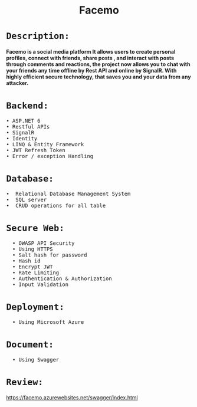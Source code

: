 <h1 align="center">  Facemo</h1>


#  `Description:`
  <h4>
     Facemo is a social media platform It allows users to create personal profiles, connect with friends, share posts
     , and interact with posts through comments and reactions, the project now allows you to chat
     with your friends any time offline by Rest API and online by SignalR.
     With highly efficient secure technology, that saves you and your data from any attacker.
  </h4> 

 
#  `Backend:`
 <pre>
• ASP.NET 6
• Restful APIs
• SignalR
• Identity 
• LINQ & Entity Framework
• JWT Refresh Token
• Error / exception Handling
</pre>

#  `Database:`
 <pre>
•  Relational Database Management System 
•  SQL server
•  CRUD operations for all table
</pre>

#  `Secure Web:`
 <pre>
  • OWASP API Security
  • Using HTTPS 
  • Salt hash for password
  • Hash id
  • Encrypt JWT
  • Rate Limiting
  • Authentication & Authorization 
  • Input Validation
</pre>

#  `Deployment:`
 <pre>
  • Using Microsoft Azure 
</pre>
 
#  `Document:`
 <pre>
  • Using Swagger 
</pre>

#  `Review:`
https://facemo.azurewebsites.net/swagger/index.html
